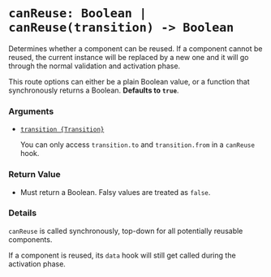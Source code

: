 # `canReuse: Boolean | canReuse(transition) -> Boolean`

Determines whether a component can be reused. If a component cannot be reused, the current instance will be replaced by a new one and it will go through the normal validation and activation phase.

This route options can either be a plain Boolean value, or a function that synchronously returns a Boolean. **Defaults to `true`**.

### Arguments

- [`transition {Transition}`](hooks.html#transition-object)

  You can only access `transition.to` and `transition.from` in a `canReuse` hook.

### Return Value

- Must return a Boolean. Falsy values are treated as `false`.

### Details

`canReuse` is called synchronously, top-down for all potentially reusable components.

If a component is reused, its `data` hook will still get called during the activation phase.
